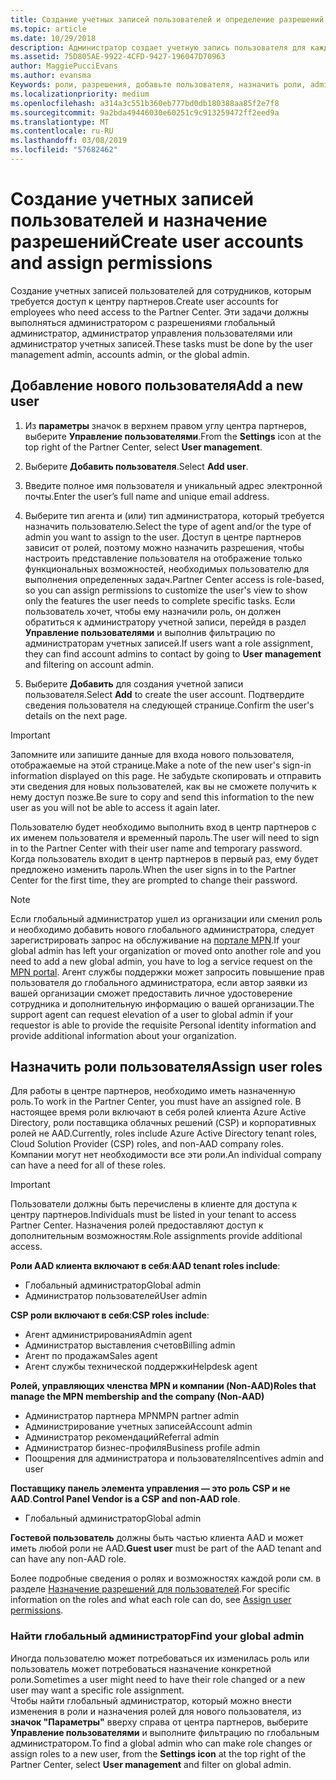 ```yaml
---
title: Создание учетных записей пользователей и определение разрешений | Центр партнеров
ms.topic: article
ms.date: 10/29/2018
description: Администратор создает учетную запись пользователя для каждого сотрудника партнера, которому необходим доступ к Центру партнеров.
ms.assetid: 75D805AE-9922-4CFD-9427-196047D70963
author: MaggiePucciEvans
ms.author: evansma
Keywords: роли, разрешения, добавьте пользователя, назначить роли, admin, агент,
ms.localizationpriority: medium
ms.openlocfilehash: a314a3c551b360eb777bd0db180388aa85f2e7f8
ms.sourcegitcommit: 9a2bda49446030e60251c9c913259472ff2eed9a
ms.translationtype: MT
ms.contentlocale: ru-RU
ms.lasthandoff: 03/08/2019
ms.locfileid: "57682462"
---
```

# <a name="create-user-accounts-and-assign-permissions"></a><span data-ttu-id="4e6b3-104">Создание учетных записей пользователей и назначение разрешений</span><span class="sxs-lookup"><span data-stu-id="4e6b3-104">Create user accounts and assign permissions</span></span>

<span data-ttu-id="4e6b3-105">Создание учетных записей пользователей для сотрудников, которым требуется доступ к центру партнеров.</span><span class="sxs-lookup"><span data-stu-id="4e6b3-105">Create user accounts for employees who need access to the Partner Center.</span></span> <span data-ttu-id="4e6b3-106">Эти задачи должны выполняться администратором с разрешениями глобальный администратор, администратор управления пользователями или администратор учетных записей.</span><span class="sxs-lookup"><span data-stu-id="4e6b3-106">These tasks must be done by the user management admin, accounts admin, or the global admin.</span></span> 


## <a name="add-a-new-user"></a><span data-ttu-id="4e6b3-107">Добавление нового пользователя</span><span class="sxs-lookup"><span data-stu-id="4e6b3-107">Add a new user</span></span>

1. <span data-ttu-id="4e6b3-108">Из **параметры** значок в верхнем правом углу центра партнеров, выберите **Управление пользователями**.</span><span class="sxs-lookup"><span data-stu-id="4e6b3-108">From the **Settings** icon at the top right of the Partner Center, select **User management**.</span></span>

2.  <span data-ttu-id="4e6b3-109">Выберите **Добавить пользователя**.</span><span class="sxs-lookup"><span data-stu-id="4e6b3-109">Select **Add user**.</span></span>

3.  <span data-ttu-id="4e6b3-110">Введите полное имя пользователя и уникальный адрес электронной почты.</span><span class="sxs-lookup"><span data-stu-id="4e6b3-110">Enter the user’s full name and unique email address.</span></span>

4.  <span data-ttu-id="4e6b3-111">Выберите тип агента и (или) тип администратора, который требуется назначить пользователю.</span><span class="sxs-lookup"><span data-stu-id="4e6b3-111">Select the type of agent and/or the type of admin you want to assign to the user.</span></span> <span data-ttu-id="4e6b3-112">Доступ в центре партнеров зависит от ролей, поэтому можно назначить разрешения, чтобы настроить представление пользователя на отображение только функциональных возможностей, необходимых пользователю для выполнения определенных задач.</span><span class="sxs-lookup"><span data-stu-id="4e6b3-112">Partner Center access is role-based, so you can assign permissions to customize the user's view to show only the features the user needs to complete specific tasks.</span></span>  <span data-ttu-id="4e6b3-113">Если пользователь хочет, чтобы ему назначили роль, он должен обратиться к администратору учетной записи, перейдя в раздел **Управление пользователями** и выполнив фильтрацию по администраторам учетных записей.</span><span class="sxs-lookup"><span data-stu-id="4e6b3-113">If users want a role assignment, they can find account admins to contact by going to **User management** and filtering on account admin.</span></span>

5.  <span data-ttu-id="4e6b3-114">Выберите **Добавить** для создания учетной записи пользователя.</span><span class="sxs-lookup"><span data-stu-id="4e6b3-114">Select **Add** to create the user account.</span></span> <span data-ttu-id="4e6b3-115">Подтвердите сведения пользователя на следующей странице.</span><span class="sxs-lookup"><span data-stu-id="4e6b3-115">Confirm the user's details on the next page.</span></span>

> [!IMPORTANT]  
> <span data-ttu-id="4e6b3-116">Запомните или запишите данные для входа нового пользователя, отображаемые на этой странице.</span><span class="sxs-lookup"><span data-stu-id="4e6b3-116">Make a note of the new user's sign-in information displayed on this page.</span></span> <span data-ttu-id="4e6b3-117">Не забудьте скопировать и отправить эти сведения для новых пользователей, как вы не сможете получить к нему доступ позже.</span><span class="sxs-lookup"><span data-stu-id="4e6b3-117">Be sure to copy and send this information to the new user as you will not be able to access it again later.</span></span> 

<span data-ttu-id="4e6b3-118">Пользователю будет необходимо выполнить вход в центр партнеров с их именем пользователя и временный пароль.</span><span class="sxs-lookup"><span data-stu-id="4e6b3-118">The user will need to sign in to the Partner Center with their user name and temporary password.</span></span> <span data-ttu-id="4e6b3-119">Когда пользователь входит в центр партнеров в первый раз, ему будет предложено изменить пароль.</span><span class="sxs-lookup"><span data-stu-id="4e6b3-119">When the user signs in to the Partner Center for the first time, they are prompted to change their password.</span></span> 

> [!NOTE]  
>  <span data-ttu-id="4e6b3-120">Если глобальный администратор ушел из организации или сменил роль и необходимо добавить нового глобального администратора, следует зарегистрировать запрос на обслуживание на [портале MPN](https://partner.microsoft.com/support).</span><span class="sxs-lookup"><span data-stu-id="4e6b3-120">If your global admin has left your organization or moved onto another role and you need to add a new global admin, you have to log a service request on the [MPN portal](https://partner.microsoft.com/support).</span></span> <span data-ttu-id="4e6b3-121">Агент службы поддержки может запросить повышение прав пользователя до глобального администратора, если автор заявки из вашей организации сможет предоставить личное удостоверение сотрудника и дополнительную информацию о вашей организации.</span><span class="sxs-lookup"><span data-stu-id="4e6b3-121">The support agent can request elevation of a user to global admin if your requestor is able to provide the requisite Personal identity information and provide additional information about your organization.</span></span>

## <a name="assign-user-roles"></a><span data-ttu-id="4e6b3-122">Назначить роли пользователя</span><span class="sxs-lookup"><span data-stu-id="4e6b3-122">Assign user roles</span></span>

<span data-ttu-id="4e6b3-123">Для работы в центре партнеров, необходимо иметь назначенную роль.</span><span class="sxs-lookup"><span data-stu-id="4e6b3-123">To work in the Partner Center, you must have an assigned role.</span></span>  <span data-ttu-id="4e6b3-124">В настоящее время роли включают в себя ролей клиента Azure Active Directory, роли поставщика облачных решений (CSP) и корпоративных ролей не AAD.</span><span class="sxs-lookup"><span data-stu-id="4e6b3-124">Currently, roles include Azure Active Directory tenant roles, Cloud Solution Provider (CSP) roles, and non-AAD company roles.</span></span> <span data-ttu-id="4e6b3-125">Компании могут нет необходимости все эти роли.</span><span class="sxs-lookup"><span data-stu-id="4e6b3-125">An individual company can have a need for all of these roles.</span></span>

>[!Important]
><span data-ttu-id="4e6b3-126">Пользователи должны быть перечислены в клиенте для доступа к центру партнеров.</span><span class="sxs-lookup"><span data-stu-id="4e6b3-126">Individuals must be listed in your tenant to access Partner Center.</span></span> <span data-ttu-id="4e6b3-127">Назначения ролей предоставляют доступ к дополнительным возможностям.</span><span class="sxs-lookup"><span data-stu-id="4e6b3-127">Role assignments provide additional access.</span></span>


<span data-ttu-id="4e6b3-128">**Роли AAD клиента включают в себя**:</span><span class="sxs-lookup"><span data-stu-id="4e6b3-128">**AAD tenant roles include**:</span></span>
- <span data-ttu-id="4e6b3-129">Глобальный администратор</span><span class="sxs-lookup"><span data-stu-id="4e6b3-129">Global admin</span></span>
- <span data-ttu-id="4e6b3-130">Администратор пользователей</span><span class="sxs-lookup"><span data-stu-id="4e6b3-130">User admin</span></span>

<span data-ttu-id="4e6b3-131">**CSP роли включают в себя**:</span><span class="sxs-lookup"><span data-stu-id="4e6b3-131">**CSP roles include**:</span></span>
- <span data-ttu-id="4e6b3-132">Агент администрирования</span><span class="sxs-lookup"><span data-stu-id="4e6b3-132">Admin agent</span></span>
- <span data-ttu-id="4e6b3-133">Администратор выставления счетов</span><span class="sxs-lookup"><span data-stu-id="4e6b3-133">Billing admin</span></span>
- <span data-ttu-id="4e6b3-134">Агент по продажам</span><span class="sxs-lookup"><span data-stu-id="4e6b3-134">Sales agent</span></span>
- <span data-ttu-id="4e6b3-135">Агент службы технической поддержки</span><span class="sxs-lookup"><span data-stu-id="4e6b3-135">Helpdesk agent</span></span>

<span data-ttu-id="4e6b3-136">**Ролей, управляющих членства MPN и компании (Non-AAD)**</span><span class="sxs-lookup"><span data-stu-id="4e6b3-136">**Roles that manage the MPN membership and the company (Non-AAD)**</span></span>
- <span data-ttu-id="4e6b3-137">Администратор партнера MPN</span><span class="sxs-lookup"><span data-stu-id="4e6b3-137">MPN partner admin</span></span>
- <span data-ttu-id="4e6b3-138">Администрирование учетных записей</span><span class="sxs-lookup"><span data-stu-id="4e6b3-138">Account admin</span></span>
- <span data-ttu-id="4e6b3-139">Администратор рекомендаций</span><span class="sxs-lookup"><span data-stu-id="4e6b3-139">Referral admin</span></span>
- <span data-ttu-id="4e6b3-140">Администратор бизнес-профиля</span><span class="sxs-lookup"><span data-stu-id="4e6b3-140">Business profile admin</span></span>
- <span data-ttu-id="4e6b3-141">Поощрения для администратора и пользователя</span><span class="sxs-lookup"><span data-stu-id="4e6b3-141">Incentives admin and user</span></span>

<span data-ttu-id="4e6b3-142">**Поставщику панель элемента управления — это роль CSP и не AAD**.</span><span class="sxs-lookup"><span data-stu-id="4e6b3-142">**Control Panel Vendor is a CSP and non-AAD role**.</span></span>
- <span data-ttu-id="4e6b3-143">Глобальный администратор</span><span class="sxs-lookup"><span data-stu-id="4e6b3-143">Global admin</span></span>

<span data-ttu-id="4e6b3-144">**Гостевой пользователь** должны быть частью клиента AAD и может иметь любой роли не AAD.</span><span class="sxs-lookup"><span data-stu-id="4e6b3-144">**Guest user** must be part of the AAD tenant and can have any non-AAD role.</span></span>

<span data-ttu-id="4e6b3-145">Более подробные сведения о ролях и возможностях каждой роли см. в разделе [Назначение разрешений для пользователей](permissions-overview.md).</span><span class="sxs-lookup"><span data-stu-id="4e6b3-145">For specific information on the roles and what each role can do, see [Assign user permissions](permissions-overview.md).</span></span>



### <a name="find-your-global-admin"></a><span data-ttu-id="4e6b3-146">Найти глобальный администратор</span><span class="sxs-lookup"><span data-stu-id="4e6b3-146">Find your global admin</span></span>

<span data-ttu-id="4e6b3-147">Иногда пользователю может потребоваться их изменилась роль или пользователь может потребоваться назначение конкретной роли.</span><span class="sxs-lookup"><span data-stu-id="4e6b3-147">Sometimes a user might need to have their role changed or a new user may want a specific role assignment.</span></span>  
<span data-ttu-id="4e6b3-148">Чтобы найти глобальный администратор, который можно внести изменения в роли и назначения ролей для нового пользователя, из **значок "Параметры"** вверху справа от центра партнеров, выберите **Управление пользователями** и выполните фильтрацию по глобальным администратором.</span><span class="sxs-lookup"><span data-stu-id="4e6b3-148">To find a global admin who can make role changes or assign roles to a new user, from the **Settings icon** at the top right of the Partner Center, select **User management** and filter on global admin.</span></span> 








